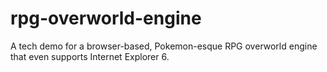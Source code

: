# rpg-overworld-engine
A tech demo for a browser-based, Pokemon-esque RPG overworld engine that even supports Internet Explorer 6.

